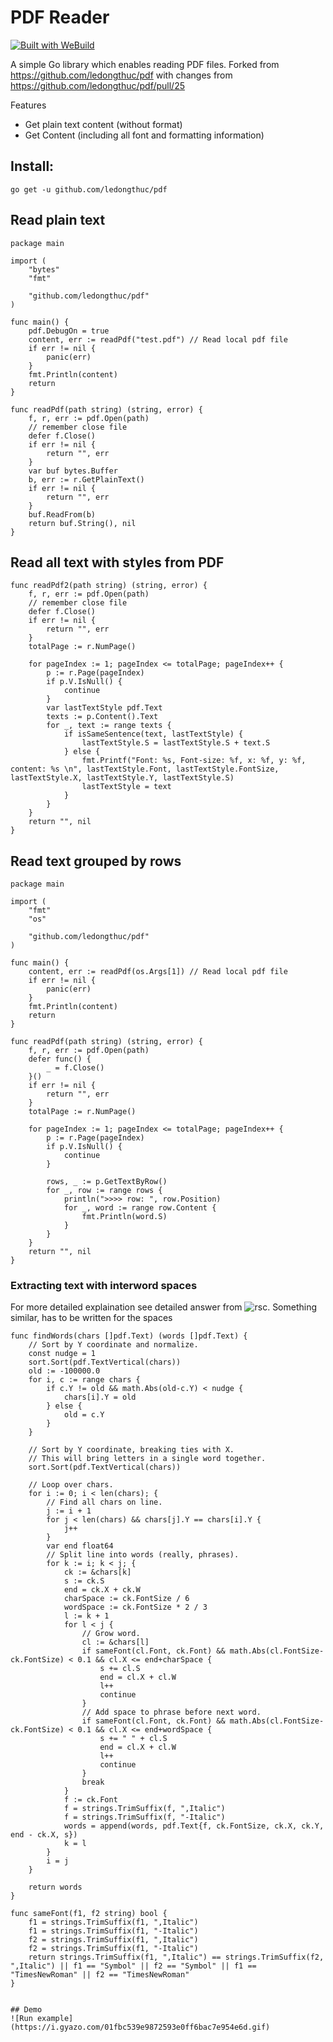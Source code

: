 # PDF Reader

[![Built with WeBuild](https://raw.githubusercontent.com/webuild-community/badge/master/svg/WeBuild.svg)](https://webuild.community)

A simple Go library which enables reading PDF files. Forked from https://github.com/ledongthuc/pdf with changes from https://github.com/ledongthuc/pdf/pull/25

Features
  - Get plain text content (without format)
  - Get Content (including all font and formatting information)

## Install:

`go get -u github.com/ledongthuc/pdf`


## Read plain text

```golang
package main

import (
	"bytes"
	"fmt"

	"github.com/ledongthuc/pdf"
)

func main() {
	pdf.DebugOn = true
	content, err := readPdf("test.pdf") // Read local pdf file
	if err != nil {
		panic(err)
	}
	fmt.Println(content)
	return
}

func readPdf(path string) (string, error) {
	f, r, err := pdf.Open(path)
	// remember close file
    defer f.Close()
	if err != nil {
		return "", err
	}
	var buf bytes.Buffer
    b, err := r.GetPlainText()
    if err != nil {
        return "", err
    }
    buf.ReadFrom(b)
	return buf.String(), nil
}
```

## Read all text with styles from PDF

```golang
func readPdf2(path string) (string, error) {
	f, r, err := pdf.Open(path)
	// remember close file
	defer f.Close()
	if err != nil {
		return "", err
	}
	totalPage := r.NumPage()

	for pageIndex := 1; pageIndex <= totalPage; pageIndex++ {
		p := r.Page(pageIndex)
		if p.V.IsNull() {
			continue
		}
		var lastTextStyle pdf.Text
		texts := p.Content().Text
		for _, text := range texts {
			if isSameSentence(text, lastTextStyle) {
				lastTextStyle.S = lastTextStyle.S + text.S
			} else {
				fmt.Printf("Font: %s, Font-size: %f, x: %f, y: %f, content: %s \n", lastTextStyle.Font, lastTextStyle.FontSize, lastTextStyle.X, lastTextStyle.Y, lastTextStyle.S)
				lastTextStyle = text
			}
		}
	}
	return "", nil
}
```


## Read text grouped by rows

```golang
package main

import (
	"fmt"
	"os"

	"github.com/ledongthuc/pdf"
)

func main() {
	content, err := readPdf(os.Args[1]) // Read local pdf file
	if err != nil {
		panic(err)
	}
	fmt.Println(content)
	return
}

func readPdf(path string) (string, error) {
	f, r, err := pdf.Open(path)
	defer func() {
		_ = f.Close()
	}()
	if err != nil {
		return "", err
	}
	totalPage := r.NumPage()

	for pageIndex := 1; pageIndex <= totalPage; pageIndex++ {
		p := r.Page(pageIndex)
		if p.V.IsNull() {
			continue
		}

		rows, _ := p.GetTextByRow()
		for _, row := range rows {
		    println(">>>> row: ", row.Position)
		    for _, word := range row.Content {
		        fmt.Println(word.S)
		    }
		}
	}
	return "", nil
}
```

### Extracting text with interword spaces
For more detailed explaination see detailed answer from ![rsc](https://github.com/rsc/pdf/issues/33#issuecomment-548369172). Something similar, has to be written for the spaces

```
func findWords(chars []pdf.Text) (words []pdf.Text) {
	// Sort by Y coordinate and normalize.
	const nudge = 1
	sort.Sort(pdf.TextVertical(chars))
	old := -100000.0
	for i, c := range chars {
		if c.Y != old && math.Abs(old-c.Y) < nudge {
			chars[i].Y = old
		} else {
			old = c.Y
		}
	}

	// Sort by Y coordinate, breaking ties with X.
	// This will bring letters in a single word together.
	sort.Sort(pdf.TextVertical(chars))

	// Loop over chars.
	for i := 0; i < len(chars); {
		// Find all chars on line.
		j := i + 1
		for j < len(chars) && chars[j].Y == chars[i].Y {
			j++
		}
		var end float64
		// Split line into words (really, phrases).
		for k := i; k < j; {
			ck := &chars[k]
			s := ck.S
			end = ck.X + ck.W
			charSpace := ck.FontSize / 6
			wordSpace := ck.FontSize * 2 / 3
			l := k + 1
			for l < j {
				// Grow word.
				cl := &chars[l]
				if sameFont(cl.Font, ck.Font) && math.Abs(cl.FontSize-ck.FontSize) < 0.1 && cl.X <= end+charSpace {
					s += cl.S
					end = cl.X + cl.W
					l++
					continue
				}
				// Add space to phrase before next word.
				if sameFont(cl.Font, ck.Font) && math.Abs(cl.FontSize-ck.FontSize) < 0.1 && cl.X <= end+wordSpace {
					s += " " + cl.S
					end = cl.X + cl.W
					l++
					continue
				}
				break
			}
			f := ck.Font
			f = strings.TrimSuffix(f, ",Italic")
			f = strings.TrimSuffix(f, "-Italic")
			words = append(words, pdf.Text{f, ck.FontSize, ck.X, ck.Y, end - ck.X, s})
			k = l
		}
		i = j
	}

	return words
}

func sameFont(f1, f2 string) bool {
	f1 = strings.TrimSuffix(f1, ",Italic")
	f1 = strings.TrimSuffix(f1, "-Italic")
	f2 = strings.TrimSuffix(f1, ",Italic")
	f2 = strings.TrimSuffix(f1, "-Italic")
	return strings.TrimSuffix(f1, ",Italic") == strings.TrimSuffix(f2, ",Italic") || f1 == "Symbol" || f2 == "Symbol" || f1 == "TimesNewRoman" || f2 == "TimesNewRoman"
}
```


```

## Demo
![Run example](https://i.gyazo.com/01fbc539e9872593e0ff6bac7e954e6d.gif)
